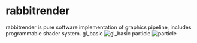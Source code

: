 # rabbitrender
rabbitrender is pure software implementation of graphics pipeline, includes programmable shader system.
gl_basic
![gl_basic](https://github.com/wenxiaoming/rabbitrender/blob/master/screenshots/gl_basic.jpeg)
particle
![particle](https://github.com/wenxiaoming/rabbitrender/blob/master/screenshots/particle.jpeg)

